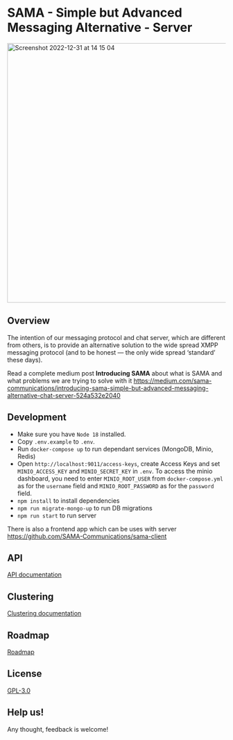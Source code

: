# SAMA - Simple but Advanced Messaging Alternative - Server

<img width="597" alt="Screenshot 2022-12-31 at 14 15 04" src="https://user-images.githubusercontent.com/70977170/210136404-b1811eaa-b058-4fd4-a7db-14b8d059a118.png">

## Overview

The intention of our messaging protocol and chat server, which are different from others, is to provide an alternative solution to the wide spread XMPP messaging protocol (and to be honest — the only wide spread ‘standard’ these days).

Read a complete medium post **Introducing SAMA** about what is SAMA and what problems we are trying to solve with it 
https://medium.com/sama-communications/introducing-sama-simple-but-advanced-messaging-alternative-chat-server-524a532e2040

## Development

- Make sure you have `Node 18` installed.
- Copy `.env.example` to `.env`.
- Run `docker-compose up` to run dependant services (MongoDB, Minio, Redis)
- Open `http://localhost:9011/access-keys`, create Access Keys and set `MINIO_ACCESS_KEY` and `MINIO_SECRET_KEY` in `.env`. To access the minio dashboard, you need to enter `MINIO_ROOT_USER` from `docker-compose.yml` as for the `username` field and `MINIO_ROOT_PASSWORD` as for the `password` field. 
- `npm install` to install dependencies 
- `npm run migrate-mongo-up` to run DB migrations 
- `npm run start` to run server

There is also a frontend app which can be uses with server https://github.com/SAMA-Communications/sama-client

## API

[API documentation](docs/API.md)

## Clustering

[Clustering documentation](docs/CLUSTERING.md)

## Roadmap

[Roadmap](docs/ROADMAP.md)

## License 

[GPL-3.0](LICENSE)

## Help us!

Any thought, feedback is welcome!
